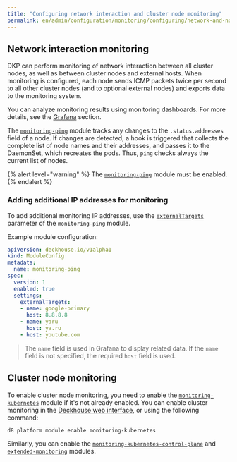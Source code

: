 ```yaml
---
title: "Configuring network interaction and cluster node monitoring"
permalink: en/admin/configuration/monitoring/configuring/network-and-nodes.html
---
```


## Network interaction monitoring

DKP can perform monitoring of network interaction between all cluster nodes, as well as between cluster nodes and external hosts. When monitoring is configured, each node sends ICMP packets twice per second to all other cluster nodes (and to optional external nodes) and exports data to the monitoring system.

You can analyze monitoring results using monitoring dashboards. For more details, see the [Grafana](../../../../user/web/grafana.html) section.

The [`monitoring-ping`](/modules/monitoring-ping/) module tracks any changes to the `.status.addresses` field of a node. If changes are detected, a hook is triggered that collects the complete list of node names and their addresses, and passes it to the DaemonSet, which recreates the pods. Thus, `ping` checks always the current list of nodes.

{% alert level="warning" %}
The [`monitoring-ping`](/modules/monitoring-ping/) module must be enabled.
{% endalert %}

### Adding additional IP addresses for monitoring

To add additional monitoring IP addresses, use the [`externalTargets`](/modules/monitoring-ping/configuration.html#parameters-externaltargets) parameter of the `monitoring-ping` module.

Example module configuration:

```yaml
apiVersion: deckhouse.io/v1alpha1
kind: ModuleConfig
metadata:
  name: monitoring-ping
spec:
  version: 1
  enabled: true
  settings:
    externalTargets:
    - name: google-primary
      host: 8.8.8.8
    - name: yaru
      host: ya.ru
    - host: youtube.com
```

> The `name` field is used in Grafana to display related data. If the `name` field is not specified, the required `host` field is used.

## Cluster node monitoring

To enable cluster node monitoring, you need to enable the [`monitoring-kubernetes`](/modules/monitoring-kubernetes/) module if it's not already enabled. You can enable cluster monitoring in the [Deckhouse web interface](/modules/console/), or using the following command:

```shell
d8 platform module enable monitoring-kubernetes
```

Similarly, you can enable the [`monitoring-kubernetes-control-plane`](/monitoring-kubernetes-control-plane/) and [`extended-monitoring`](/modules/extended-monitoring/) modules.
